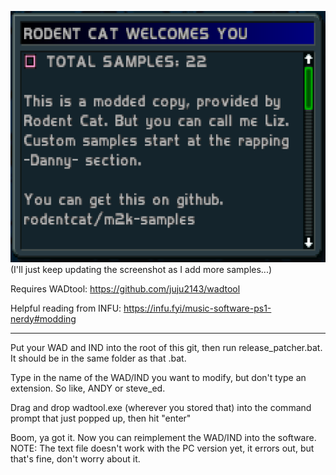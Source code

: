 ![screenie](screenie.png)
(I'll just keep updating the screenshot as I add more samples...)

Requires WADtool: https://github.com/juju2143/wadtool

Helpful reading from INFU: https://infu.fyi/music-software-ps1-nerdy#modding

--------------------------------

Put your WAD and IND into the root of this git, then run release_patcher.bat. It should be in the same folder as that .bat.

Type in the name of the WAD/IND you want to modify, but don't type an extension. So like, ANDY or steve_ed.

Drag and drop wadtool.exe (wherever you stored that) into the command prompt that just popped up, then hit "enter"

Boom, ya got it. Now you can reimplement the WAD/IND into the software. NOTE: The text file doesn't work with the PC version yet, it errors out, but that's fine, don't worry about it. 